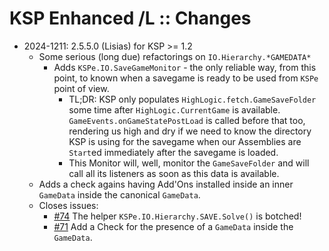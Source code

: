 # KSP Enhanced /L :: Changes

* 2024-1211: 2.5.5.0 (Lisias) for KSP >= 1.2
	+ Some serious (long due) refactorings on `IO.Hierarchy.*GAMEDATA*`
		+ Adds `KSPe.IO.SaveGameMonitor` - the only reliable way, from this point, to known when a savegame is ready to be used from `KSPe` point of view.
			- TL;DR: KSP only populates `HighLogic.fetch.GameSaveFolder` some time after `HighLogic.CurrentGame` is available. `GameEvents.onGameStatePostLoad` is called before that too, rendering us high and dry if we need to know the directory KSP is using for the savegame when our Assemblies are `Start`ed immediately after the savegame is loaded.
			- This Monitor will, well, monitor the `GameSaveFolder` and will call all its listeners as soon as this data is available.
	+ Adds a check agains having Add'Ons installed inside an inner `GameData` inside the canonical `GameData`.
	+ Closes issues:
		- [#74](https://github.com/KSP-ModularManagement/KSPe/issues/74) The helper `KSPe.IO.Hierarchy.SAVE.Solve()` is botched!
		- [#71](https://github.com/KSP-ModularManagement/KSPe/issues/71) Add a Check for the presence of a `GameData` inside the `GameData`.

